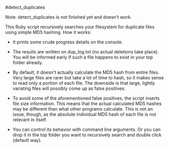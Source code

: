 #detect_duplicates

Note: detect_duplicates is not finished yet and doesn't work.

This Ruby script recursively searches your filesystem for duplicate files using 
simple MD5 hashing. How it works:

* It prints some crude progress details on the console.

* The results are written on dup_log.txt (no actual deletions take place).
You will be informed early if such a file happens to exist in your top folder
already.

* By default, it doesn't actually calculate the MD5 hash from entire files. Very 
large files are rarer but take a lot of time to hash, so it makes sense to read
only a portion of each file. The downside is that large, lightly variating files
will possibly come up as false positives.

* To avoid some of the aforementioned false positives, the script inserts file
size information. This means that the actual calculated MD5 hashes may be
different than what other programs calculate. This is not an issue, though, as
the absolute individual MD5 hash of each file is not relevant in itself.

* You can control its behavior with command line arguments. Or you can drop it
in the top folder you want to recursively search and double click (default way).